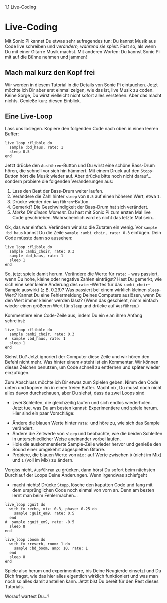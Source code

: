 1.1 Live-Coding

# Live-Coding

Mit Sonic Pi kannst Du etwas sehr aufregendes tun: Du kannst Musik
aus Code live schreiben und *verändern, während sie spielt*. Fast so,
als wenn Du mit einer Gitarre Musik machst. Mit anderen Worten: Du
kannst Sonic Pi mit auf die Bühne nehmen und jammen!

## Mach mal kurz den Kopf frei

Wir werden in diesem Tutorial in die Details von Sonic Pi
eintauchen. Jetzt möchte ich Dir aber erst einmal zeigen, wie das ist,
live Musik zu coden. Keine Sorge, Du wirst vielleicht nicht sofort
alles verstehen. Aber das macht nichts. Genieße kurz diesen Einblick.

## Eine Live-Loop

Lass uns loslegen. Kopiere den folgenden Code nach oben in einen leeren
Buffer:

```
live_loop :flibble do
  sample :bd_haus, rate: 1
  sleep 0.5
end
```

Jetzt drücke den `Ausführen`-Button und Du wirst eine schöne Bass-Drum
hören, die schnell vor sich hin hämmert. Mit einem Druck auf den
`Stopp`-Button hört die Musik wieder auf. Aber drücke bitte noch nicht
darauf... sondern probiere die folgenden Veränderungen aus:

1. Lass den Beat der Bass-Drum weiter laufen.
2. Verändere die Zahl hinter `sleep` von `0.5` auf einen höheren Wert, etwa `1`. 
3. Drücke wieder den `Ausführen`-Button.
4. Gemerkt? Die Geschwindigkeit der Bass-Drum hat sich verändert.
5. *Merke Dir diesen Moment.* Du hast mit Sonic Pi zum ersten Mal live
   Code geschrieben. Wahrscheinlich wird es nicht das letzte Mal
   sein...

Ok, das war einfach. Verändern wir also die Zutaten ein wenig. Vor
`sample :bd_haus` kannst Du die Zeile `sample :ambi_choir, rate: 0.3`
einfügen. Dein Code müsste dann so aussehen:

```
live_loop :flibble do
  sample :ambi_choir, rate: 0.3
  sample :bd_haus, rate: 1
  sleep 1
end
```

So, jetzt spiele damit herum. Verändere die Werte für `rate:` - was
passiert, wenn Du hohe, kleine oder negative Zahlen einträgst? Hast
Du gemerkt, wie sich eine sehr kleine Änderung des `rate:`-Wertes
für das `:ambi_choir`-Sample auswirkt (z.B. 0.29)? Was passiert bei
einem wirklich kleinen `sleep`-Wert? Kannst Du eine Fehlermeldung
Deines Computers auslösen, wenn Du den Wert immer kleiner werden lässt?
(Wenn das geschieht, nimm einfach wieder einen größeren Wert für `sleep`
und drücke auf `Ausführen`.)

Kommentiere eine Code-Zeile aus, indem Du ein `#` an ihren Anfang
schreibst:

```
live_loop :flibble do
  sample :ambi_choir, rate: 0.3
#  sample :bd_haus, rate: 1
  sleep 1
end
```

Siehst Du? Jetzt ignoriert der Computer diese Zeile und wir hören den
Befehl nicht mehr. Was hinter einem `#` steht ist ein Kommentar. Wir
können dieses Zeichen benutzen, um Code schnell zu entfernen und später
wieder einzufügen.

Zum Abschluss möchte ich Dir etwas zum Spielen geben. Nimm den Code 
unten und kopiere ihn in einen freien Buffer. Macht nix, Du musst noch 
nicht alles davon durchschauen, aber Du siehst, dass da zwei Loops sind 
- zwei Schleifen, die gleichzeitig laufen und sich endlos wiederholen. 
Jetzt tue, was Du am besten kannst: Experimentiere und spiele herum. 
Hier sind ein paar Vorschläge:

* Ändere die blauen Werte hinter `rate:` und höre zu, wie sich das
  Sample verändert.
* Ändere die Zeitwerte von `sleep` und beobachte, wie die beiden
  Schleifen in unterschiedlicher Weise aneinander vorbei laufen.
* Hole die auskommentierte Sample-Zeile wieder hervor und genieße
  den Sound einer umgekehrt abgespielten Gitarre.
* Probiere, die blauen Werte von `mix:` auf Werte zwischen `0`
  (nicht im Mix) und `1` (voll im Mix) zu ändern.

Vergiss nicht, `Ausführen` zu drücken, dann hörst Du sofort beim
nächsten Durchlauf der Loops Deine Änderungen. Wenn irgendwas schiefgeht
- macht nichts! Drücke `Stopp`, lösche den kaputten Code und fang mit dem 
ursprünglichen Code noch einmal von vorn an. Denn am besten lernt man
beim Fehlermachen...


```
live_loop :guit do
  with_fx :echo, mix: 0.3, phase: 0.25 do
    sample :guit_em9, rate: 0.5
  end
#  sample :guit_em9, rate: -0.5
  sleep 8
end

live_loop :boom do
  with_fx :reverb, room: 1 do
    sample :bd_boom, amp: 10, rate: 1
  end
  sleep 8
end
```

Spiele also herum und experimentiere, bis Deine Neugierde einsetzt und
Du Dich fragst, wie das hier alles eigentlich wirklich funktioniert und
was man noch so alles damit anstellen kann. Jetzt bist Du bereit für
den Rest dieses Tutorials.

Worauf wartest Du...?
